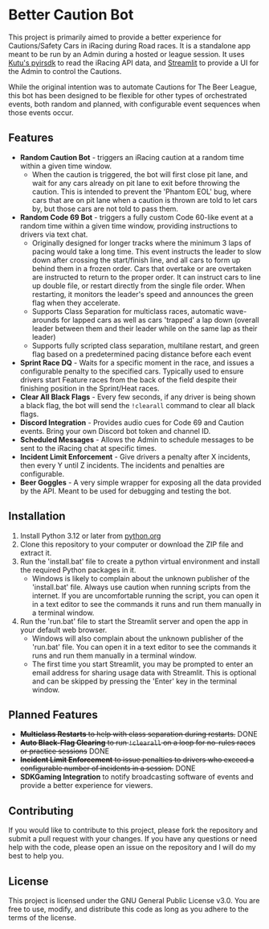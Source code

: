 # Better Caution Bot

This project is primarily aimed to provide a better experience for Cautions/Safety Cars in iRacing during Road races. It is a standalone app meant to be run by an Admin during a hosted or league session. It uses [Kutu's pyirsdk](https://github.com/kutu/pyirsdk) to read the iRacing API data, and [Streamlit](https://streamlit.io) to provide a UI for the Admin to control the Cautions.

While the original intention was to automate Cautions for The Beer League, this bot has been designed to be flexible for other types of orchestrated events, both random and planned, with configurable event sequences when those events occur.

## Features
- **Random Caution Bot** - triggers an iRacing caution at a random time within a given time window.
    - When the caution is triggered, the bot will first close pit lane, and wait for any cars already on pit lane to exit before throwing the caution. This is intended to prevent the 'Phantom EOL' bug, where cars that are on pit lane when a caution is thrown are told to let cars by, but those cars are not told to pass them.
- **Random Code 69 Bot** - triggers a fully custom Code 60-like event at a random time within a given time window, providing instructions to drivers via text chat.
    - Originally designed for longer tracks where the minimum 3 laps of pacing would take a long time. This event instructs the leader to slow down after crossing the start/finish line, and all cars to form up behind them in a frozen order. Cars that overtake or are overtaken are instructed to return to the proper order. It can instruct cars to line up double file, or restart directly from the single file order. When restarting, it monitors the leader's speed and announces the green flag when they accelerate.
    - Supports Class Separation for multiclass races, automatic wave-arounds for lapped cars as well as cars 'trapped' a lap down (overall leader between them and their leader while on the same lap as their leader)
    - Supports fully scripted class separation, multilane restart, and green flag based on a predetermined pacing distance before each event
- **Sprint Race DQ** - Waits for a specific moment in the race, and issues a configurable penalty to the specified cars. Typically used to ensure drivers start Feature races from the back of the field despite their finishing position in the Sprint/Heat races.
- **Clear All Black Flags** - Every few seconds, if any driver is being shown a black flag, the bot will send the `!clearall` command to clear all black flags.
- **Discord Integration** - Provides audio cues for Code 69 and Caution events. Bring your own Discord bot token and channel ID.
- **Scheduled Messages** - Allows the Admin to schedule messages to be sent to the iRacing chat at specific times.
- **Incident Limit Enforcement** - Give drivers a penalty after X incidents, then every Y until Z incidents. The incidents and penalties are configurable.
- **Beer Goggles** - A very simple wrapper for exposing all the data provided by the API. Meant to be used for debugging and testing the bot.


## Installation
1. Install Python 3.12 or later from [python.org](https://www.python.org/downloads/)
2. Clone this repository to your computer or download the ZIP file and extract it.
3. Run the 'install.bat' file to create a python virtual environment and install the required Python packages in it.
    - Windows is likely to complain about the unknown publisher of the 'install.bat' file. Always use caution when running scripts from the internet. If you are uncomfortable running the script, you can open it in a text editor to see the commands it runs and run them manually in a terminal window.
4. Run the 'run.bat' file to start the Streamlit server and open the app in your default web browser.
    - Windows will also complain about the unknown publisher of the 'run.bat' file. You can open it in a text editor to see the commands it runs and run them manually in a terminal window.
    - The first time you start Streamlit, you may be prompted to enter an email address for sharing usage data with Streamlit. This is optional and can be skipped by pressing the 'Enter' key in the terminal window.

## Planned Features
- ~~**Multiclass Restarts** to help with class separation during restarts.~~ DONE
- ~~**Auto Black-Flag Clearing** to run `!clearall` on a loop for no-rules races or practice sessions~~ DONE
- ~~**Incident Limit Enforcement** to issue penalties to drivers who exceed a configurable number of incidents in a session.~~ DONE
- **SDKGaming Integration** to notify broadcasting software of events and provide a better experience for viewers.

## Contributing
If you would like to contribute to this project, please fork the repository and submit a pull request with your changes. If you have any questions or need help with the code, please open an issue on the repository and I will do my best to help you.

## License
This project is licensed under the GNU General Public License v3.0. You are free to use, modify, and distribute this code as long as you adhere to the terms of the license.